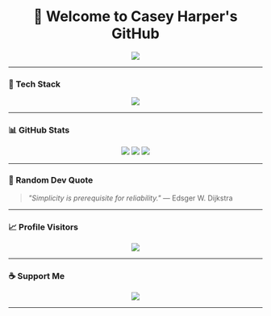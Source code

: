 <h1 align="center">
  👋 Welcome to Casey Harper's GitHub
</h1>

<p align="center">
  <img src="https://readme-typing-svg.demolab.com/?lines=Software%20Engineer;System%20Architect;Full%20Stack%20Developer;Clean%20Architecture%20Lover;Always%20Engineering%20Production%20Systems&center=true&width=500&height=50">
</p>

---

### 🧰 Tech Stack

<p align="center">
  <img src="https://skillicons.dev/icons?i=cs,dotnet,nodejs,vue,react,ts,js,sql,mongodb,postman,git,docker,linux,windows,macos" />
</p>

---

### 📊 GitHub Stats

<p align="center">
  <img src="https://github-readme-stats.vercel.app/api?username=f58dev&show_icons=true&theme=tokyonight&hide_border=true" />
  <img src="https://github-readme-stats.vercel.app/api/top-langs/?username=f58dev&layout=compact&theme=tokyonight&hide_border=true" />
  <img src="https://github-readme-activity-graph.vercel.app/graph?username=f58dev&theme=tokyonight&hide_border=true" />
</p>

---

### 🧠 Random Dev Quote

> *"Simplicity is prerequisite for reliability."* — Edsger W. Dijkstra

---

### 📈 Profile Visitors

<p align="center">
  <img src="https://komarev.com/ghpvc/?username=f58dev&color=blueviolet&style=flat-square">
</p>

---

### ☕ Support Me

<p align="center">
  <a href="https://coff.ee/f58dev" target="_blank">
    <img src="https://img.shields.io/badge/Buy%20me%20a%20coffee-yellow?style=for-the-badge&logo=buy-me-a-coffee&logoColor=black" />
  </a>
</p>

---
